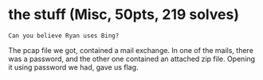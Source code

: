 # the stuff (Misc, 50pts, 219 solves)
	Can you believe Ryan uses Bing?

The pcap file we got, contained a mail exchange. In one of the mails, there was
a password, and the other one contained an attached zip file. Opening it using
password we had, gave us flag.
